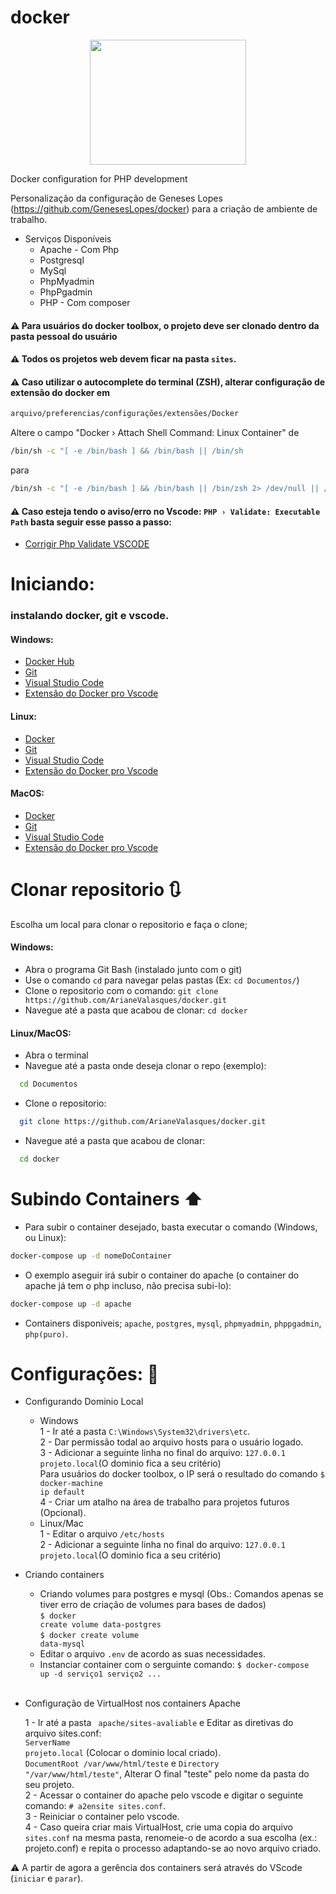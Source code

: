 # docker

<p align="center">
<img width="250" height="200" src="https://i.pinimg.com/originals/f5/5e/80/f55e8059ea945abfd6804b887dd4a0af.gif">
</p>

Docker configuration for PHP development

Personalização da configuração de Geneses Lopes (https://github.com/GenesesLopes/docker) para a criação de ambiente de trabalho.

- Serviços Disponíveis
  - Apache - Com Php
  - Postgresql
  - MySql
  - PhpMyadmin
  - PhpPgadmin
  - PHP - Com composer

#### :warning: Para usuários do docker toolbox, o projeto deve ser clonado dentro da pasta pessoal do usuário

#### :warning: Todos os projetos web devem ficar na pasta `sites`.

#### :warning: Caso utilizar o autocomplete do terminal (ZSH), alterar configuração de extensão do docker em

```bash
arquivo/preferencias/configurações/extensões/Docker
```

Altere o campo "Docker › Attach Shell Command: Linux Container" de

```bash
/bin/sh -c "[ -e /bin/bash ] && /bin/bash || /bin/sh
```

para

```bash
/bin/sh -c "[ -e /bin/bash ] && /bin/bash || /bin/zsh 2> /dev/null || /bin/sh
```

#### :warning: Caso esteja tendo o aviso/erro no Vscode: `PHP › Validate: Executable Path` basta seguir esse passo a passo:

- [Corrigir Php Validate VSCODE](https://gist.github.com/tuliocll/16952e8635eee21e6f3d59083ae6d3b8)

# Iniciando:

### instalando docker, git e vscode.

#### Windows:

- [Docker Hub](https://docs.docker.com/docker-for-windows/install/)
- [Git](https://git-scm.com/download/win)
- [Visual Studio Code](https://code.visualstudio.com/download)
- [Extensão do Docker pro Vscode](https://marketplace.visualstudio.com/items?itemName=PeterJausovec.vscode-docker&ssr=true)

#### Linux:

- [Docker](https://tuliocalil.blogspot.com/2019/09/instalar-docker-e-docker-compose-no.html)
- [Git](https://git-scm.com/download/linux)
- [Visual Studio Code](https://code.visualstudio.com/download)
- [Extensão do Docker pro Vscode](https://marketplace.visualstudio.com/items?itemName=PeterJausovec.vscode-docker&ssr=true)

#### MacOS:

- [Docker](https://www.thegeekdiary.com/how-to-install-docker-on-mac/)
- [Git](https://git-scm.com/download/linux)
- [Visual Studio Code](https://code.visualstudio.com/download)
- [Extensão do Docker pro Vscode](https://marketplace.visualstudio.com/items?itemName=PeterJausovec.vscode-docker&ssr=true)

# Clonar repositorio :arrows_clockwise:

Escolha um local para clonar o repositorio e faça o clone;

#### Windows:

- Abra o programa Git Bash (instalado junto com o git)
- Use o comando `cd` para navegar pelas pastas (Ex: `cd Documentos/`)
- Clone o repositorio com o comando: `git clone https://github.com/ArianeValasques/docker.git`
- Navegue até a pasta que acabou de clonar: `cd docker`

#### Linux/MacOS:

- Abra o terminal
- Navegue até a pasta onde deseja clonar o repo (exemplo):

```bash
  cd Documentos
```

- Clone o repositorio:

```bash
  git clone https://github.com/ArianeValasques/docker.git
```

- Navegue até a pasta que acabou de clonar:

```bash
  cd docker
```

# Subindo Containers :arrow_up:

- Para subir o container desejado, basta executar o comando (Windows, ou Linux):

```sh
docker-compose up -d nomeDoContainer
```

- O exemplo aseguir irá subir o container do apache (o container do apache já tem o php incluso, não precisa subi-lo):

```sh
docker-compose up -d apache
```

- Containers disponiveis; `apache`, `postgres`, `mysql`, `phpmyadmin`, `phppgadmin`, `php(puro)`.

# Configurações: :pencil:

- Configurando Dominio Local

  - Windows<br>
    1 - Ir até a pasta <code>C:\Windows\System32\drivers\etc</code>.<br>
    2 - Dar permissão todal ao arquivo hosts para o usuário logado.<br>
    3 - Adicionar a seguinte linha no final do arquivo: <code>127.0.0.1 projeto.local</code>(O dominio fica a seu critério)<br>
    Para usuários do docker toolbox, o IP será o resultado do comando <code>\$ docker-machine ip default</code><br>
    4 - Criar um atalho na área de trabalho para projetos futuros (Opcional).<br>
  - Linux/Mac<br>
    1 - Editar o arquivo <code>/etc/hosts</code><br>
    2 - Adicionar a seguinte linha no final do arquivo: <code>127.0.0.1 projeto.local</code>(O dominio fica a seu critério)<br>

* Criando containers

  - Criando volumes para postgres e mysql (Obs.: Comandos apenas se tiver erro de criação de volumes para bases de dados)<br>
    <code>$ docker create volume data-postgres</code><br>
    <code>$ docker create volume data-mysql</code><br>
  - Editar o arquivo <code>.env</code> de acordo as suas necessidades.<br>
  - Instanciar container com o serguinte comando:
    <code>\$ docker-compose up -d serviço1 serviço2 ...</code><br><br>

* Configuração de VirtualHost nos containers Apache

  1 - Ir até a pasta <code> apache/sites-avaliable</code> e Editar as diretivas do arquivo sites.conf:<br>
  <code>ServerName projeto.local</code> (Colocar o dominio local criado).<br>
  <code>DocumentRoot /var/www/html/teste</code> e <code>Directory "/var/www/html/teste"</code>, Alterar O final "teste" pelo nome da pasta do seu projeto.<br>
  2 - Acessar o container do apache pelo vscode e digitar o seguinte comando: <code># a2ensite sites.conf</code>.<br>
  3 - Reiniciar o container pelo vscode.<br>
  4 - Caso queira criar mais VirtualHost, crie uma copia do arquivo <code>sites.conf</code> na mesma pasta, renomeie-o de acordo a sua escolha (ex.: projeto.conf) e repita o processo adaptando-se ao novo arquivo criado.<br>

:warning: A partir de agora a gerência dos containers será através do VScode (`iniciar` e `parar`).
